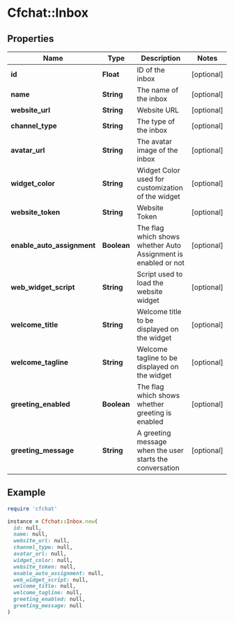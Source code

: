 # Cfchat::Inbox

## Properties

| Name | Type | Description | Notes |
| ---- | ---- | ----------- | ----- |
| **id** | **Float** | ID of the inbox | [optional] |
| **name** | **String** | The name of the inbox | [optional] |
| **website_url** | **String** | Website URL | [optional] |
| **channel_type** | **String** | The type of the inbox | [optional] |
| **avatar_url** | **String** | The avatar image of the inbox | [optional] |
| **widget_color** | **String** | Widget Color used for customization of the widget | [optional] |
| **website_token** | **String** | Website Token | [optional] |
| **enable_auto_assignment** | **Boolean** | The flag which shows whether Auto Assignment is enabled or not | [optional] |
| **web_widget_script** | **String** | Script used to load the website widget | [optional] |
| **welcome_title** | **String** | Welcome title to be displayed on the widget | [optional] |
| **welcome_tagline** | **String** | Welcome tagline to be displayed on the widget | [optional] |
| **greeting_enabled** | **Boolean** | The flag which shows whether greeting is enabled | [optional] |
| **greeting_message** | **String** | A greeting message when the user starts the conversation | [optional] |

## Example

```ruby
require 'cfchat'

instance = Cfchat::Inbox.new(
  id: null,
  name: null,
  website_url: null,
  channel_type: null,
  avatar_url: null,
  widget_color: null,
  website_token: null,
  enable_auto_assignment: null,
  web_widget_script: null,
  welcome_title: null,
  welcome_tagline: null,
  greeting_enabled: null,
  greeting_message: null
)
```

